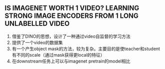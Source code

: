 ## IS IMAGENET WORTH 1 VIDEO? LEARNING STRONG IMAGE ENCODERS FROM 1 LONG UNLABELLED VIDEO
1. 借鉴了DINO的思想，设计了一种通过video自监督的学习方法
2. 提供了一个video的数据集
3. 有一个产生object mask的方法，较为复杂。主要目的是使teacher和student有不同的scale（通过mask获得更local的特征）
4. 在downstream任务上可以与imagenet pretrain的model相比